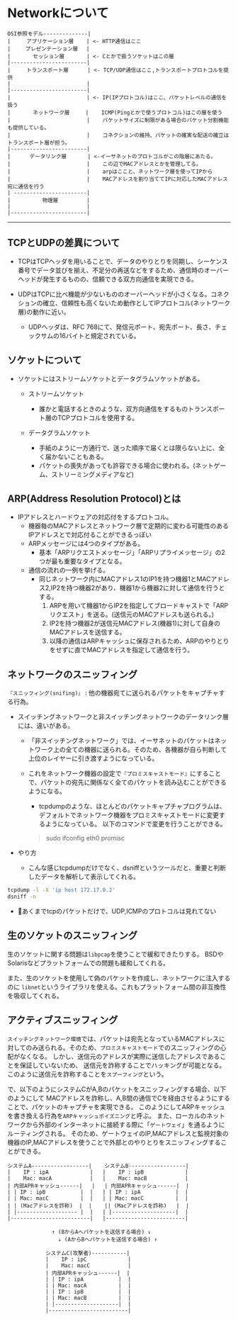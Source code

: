 # Networkについて

```text
OSI参照モデル--------------|
|     アプリケーション層    | <- HTTP通信はここ
|  　 プレゼンテーション層 　|
|       セッション層       | <- Cとかで扱うソケットはこの層
|------------------------|
|     トランスポート層      | <- TCP/UDP通信はここ,トランスポートプロトコルを提供
|                        |
|------------------------|
|       　     　 　　　　 | <- IP(IPプロトコル)はここ、パケットレベルの通信を扱う
|       ネットワーク層     |    ICMP(Pingとかで使うプロトコル)はこの層を使う
|                        |    パケットサイズに制限がある場合のパケット分割機能も提供している。
|                        |    コネクションの維持、パケットの確実な配送の確立はトランスポート層が担う。
|------------------------|
|      データリンク層　     | <-イーサネットのプロトコルがこの階層にあたる。
|                        |    この辺でMACアドレスとかを管理してる。
|                        |    arpはここと、ネットワーク層を使ってIPから
|                        |    MACアドレスを割り当ててIPに対応したMACアドレス宛に通信を行う
| -----------------------|    
|          物理層         |
|                        |
|------------------------|

```

---

## TCPとUDPの差異について

- TCPはTCPヘッダを用いることで、データのやりとりを同期し、シーケンス番号でデータ並びを揃え、不足分の再送などをするため、通信時のオーバーヘッドが発生するものの、信頼できる双方向通信を実現できる。

- UDPはTCPに比べ機能が少ないもののオーバーヘッドが小さくなる。コネクションの確立、信頼性も高くないため動作としてIPプロトコル(ネットワーク層)の動作に近い。
  - UDPヘッダは、RFC 768にて、発信元ポート、宛先ポート、長さ、チェックサムの16バイトと規定されている。

## ソケットについて

- ソケットにはストリームソケットとデータグラムソケットがある。
  - ストリームソケット
    - 誰かと電話するときのような、双方向通信をするものトランスポート層のTCPプロトコルを使用する。

  - データグラムソケット
    - 手紙のように一方通行で、送った順序で届くとは限らない上に、全く届かないこともある。
    - パケットの喪失があっても許容できる場合に使われる。(ネットゲーム、ストリーミングメディアなど)

## ARP(Address Resolution Protocol)とは

- IPアドレスとハードウェアの対応付をするプロトコル。
  - 機器毎のMACアドレスとネットワーク層で定期的に変わる可能性のあるIPアドレスとで対応付ることができるっぽい
  - ARPメッセージには4つのタイプがある。
    - 基本「ARPリクエストメッセージ」「ARPリプライメッセージ」の2つが最も重要なタイプとなる。
  - 通信の流れの一例を挙げる。
    - 同じネットワーク内にMACアドレス1のIP1を持つ機器1とMACアドレス2,IP2を持つ機器2があり、機器1から機器2に対して通信を行うとする。
      1. ARPを用いて機器1からIP2を指定してブロードキャストで「ARPリクエスト」を送る。(送信元のMACアドレスも送られる。)
      2. IP2を持つ機器2が送信元MACアドレス(機器1)に対して自身のMACアドレスを送信する。
      3. 以降の通信はARPキャッシュに保存されるため、ARPのやりとりをせずに直でMACアドレスを指定して通信を行う。

## ネットワークのスニッフィング

`『スニッフィング(snifing)』` :  他の機器宛てに送られるパケットをキャプチャする行為。

- スイッチングネットワークと非スイッチングネットワークのデータリンク層には、違いがある。
  - 「非スイッチングネットワーク」では、イーサネットのパケットはネットワーク上の全ての機器に送られる。そのため、各機器が自ら判断して上位のレイヤーに引き渡すようになっている。

  - これをネットワーク機器の設定で`『プロミスキャストモード』`にすることで、パケットの宛先に関係なく全てのパケットを読み込むことができるようになる。
    - tcpdumpのような、ほとんどのパケットキャプチャプログラムは、デフォルトでネットワーク機器をプロミスキャストモードに変更するようになっている。
    以下のコマンドで変更を行うことができる。
    > sudo ifconfig eth0 promisc

- やり方
  - こんな感じtcpdumpだけでなく、dsniffというツールだと、重要と判断したデータを解析して表示してくれる。

```sh
tcpdump -l -X 'ip host 172.17.0.2'
dsniff -n
```

- 🚨あくまでtcpのパケットだけで、UDP,ICMPのプロトコルは見れてない

## 生のソケットのスニッフィング

生のソケットに関する問題は`libpcap`を使うことで緩和できたりする。
BSDやSolarisなどプラットフォームでの問題も緩和してくれる。

また、生のソケットを使用して偽のパケットを作成し、ネットワークに注入するのに
`libnet`というライブラリを使える。これもプラットフォーム間の非互換性を吸収してくれる。

## アクティブスニッフィング

`スイッチングネットワーク環境`では、パケットは宛先となっているMACアドレスに対してのみ送られる。そのため、`プロミスキャストモード`でのスニッフィングの心配がなくなる。
しかし、送信元のアドレスが実際に送信したアドレスであることを保証していないため、
送信元を詐称することでハッキングが可能となる。
このように送信元を詐称することを`スプーフィング`という。

で、以下のようにシステムCがA,Bのパケットをスニッフィングする場合、以下のようにして
MACアドレスを詐称し、A,B間の通信でCを経由させるようにすることで、パケットのキャプチャを実現できる。
このようにしてARPキャッシュを書き換える行為を`ARPキャッシュポイズニング`と呼ぶ。
また、ローカルのネットワークから外部のインターネットに接続する際に「`ゲートウェイ`」を通るようにルーティングされる。
そのため、ゲートウェイのIP,MACアドレスと監視対象の機器のIP,MACアドレスを使うことで外部とのやりとりをスニッフィングすることができる。

```text
システムA------------------|    システムB------------------|
|    IP : ipA             |   |    IP : ipB             |
|    Mac: macA            |   |    Mac: macB            |
| 内部APRキャッシュ------|   |   | 内部APRキャッシュ------|  |
| | IP : ipB           |  |   | | IP : ipA           |  |
| | Mac: macC          |  |   | | Mac: macC          |  |
| | (Macアドレスを詐称)  |  |    || (Macアドレスを詐称)   |  |                 
| |------------------- |  |   | |--------------------|  |
|-------------------------|   |-------------------------|

              ↑ (BからAへパケットを送信する場合) ↓
                ↓ (AからBへパケットを送信する場合) ↑

            システムC(攻撃者)-----------|
            |    IP : ipC             |
            |    Mac: macC            |
            | 内部APRキャッシュ------|  |
            | | IP : ipA           |  |
            | | Mac: macA          |  |
            | | IP : ipB           |  |
            | | Mac: macB          |  |
            | |--------------------|  |
            |-------------------------|
```
